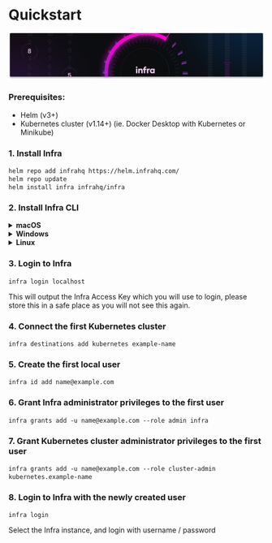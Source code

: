 # Quickstart

![Header](../images/quickstart-QuickStartHeader.png)


### Prerequisites:

- Helm (v3+)
- Kubernetes cluster (v1.14+) (ie. Docker Desktop with Kubernetes or Minikube)

### 1. Install Infra

```
helm repo add infrahq https://helm.infrahq.com/
helm repo update
helm install infra infrahq/infra
```

### 2. Install Infra CLI

<details>
  <summary><strong>macOS</strong></summary>

```bash
brew install infrahq/tap/infra
brew link infrahq/tap/infra
```

</details>

<details>
  <summary><strong>Windows</strong></summary>

```powershell
scoop bucket add infrahq https://github.com/infrahq/scoop.git
scoop install infra
```

</details>

<details>
  <summary><strong>Linux</strong></summary>

```bash
# Ubuntu & Debian
echo 'deb [trusted=yes] https://apt.fury.io/infrahq/ /' | sudo tee /etc/apt/sources.list.d/infrahq.list
sudo apt update
sudo apt install infra
```

```bash
# Fedora & Red Hat Enterprise Linux
sudo dnf config-manager --add-repo https://yum.fury.io/infrahq/
sudo dnf install infra
```

</details>

### 3. Login to Infra

```
infra login localhost
```

This will output the Infra Access Key which you will use to login, please store this in a safe place as you will not see this again.

### 4. Connect the first Kubernetes cluster

```
infra destinations add kubernetes example-name
```

### 5. Create the first local user

```
infra id add name@example.com
```

### 6. Grant Infra administrator privileges to the first user

```
infra grants add -u name@example.com --role admin infra
```

### 7. Grant Kubernetes cluster administrator privileges to the first user

```
infra grants add -u name@example.com --role cluster-admin kubernetes.example-name
```

### 8. Login to Infra with the newly created user

```
infra login
```

Select the Infra instance, and login with username / password
